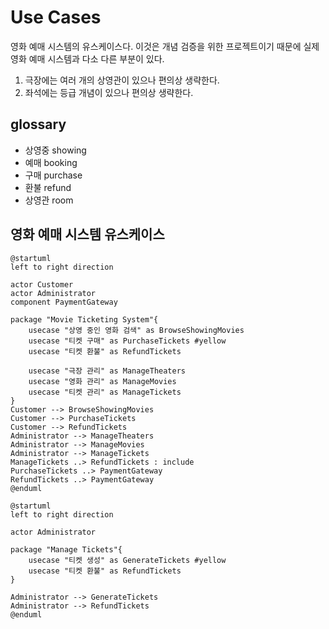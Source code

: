 # Use Cases

영화 예매 시스템의 유스케이스다. 이것은 개념 검증을 위한 프로젝트이기 때문에 실제 영화 예매 시스템과 다소 다른 부분이 있다.

1. 극장에는 여러 개의 상영관이 있으나 편의상 생략한다.
1. 좌석에는 등급 개념이 있으나 편의상 생략한다.

## glossary

- 상영중 showing
- 예매 booking
- 구매 purchase
- 환불 refund
- 상영관 room

## 영화 예매 시스템 유스케이스

```plantuml
@startuml
left to right direction

actor Customer
actor Administrator
component PaymentGateway

package "Movie Ticketing System"{
    usecase "상영 중인 영화 검색" as BrowseShowingMovies
    usecase "티켓 구매" as PurchaseTickets #yellow
    usecase "티켓 환불" as RefundTickets

    usecase "극장 관리" as ManageTheaters
    usecase "영화 관리" as ManageMovies
    usecase "티켓 관리" as ManageTickets
}
Customer --> BrowseShowingMovies
Customer --> PurchaseTickets
Customer --> RefundTickets
Administrator --> ManageTheaters
Administrator --> ManageMovies
Administrator --> ManageTickets
ManageTickets ..> RefundTickets : include
PurchaseTickets ..> PaymentGateway
RefundTickets ..> PaymentGateway
@enduml
```

```plantuml
@startuml
left to right direction

actor Administrator

package "Manage Tickets"{
    usecase "티켓 생성" as GenerateTickets #yellow
    usecase "티켓 환불" as RefundTickets
}

Administrator --> GenerateTickets
Administrator --> RefundTickets
@enduml
```

